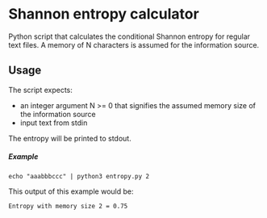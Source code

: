 # Shannon entropy calculator

Python script that calculates the conditional Shannon entropy for regular text files. A memory of N characters is assumed for the information source.

## Usage
The script expects:
- an integer argument N >= 0 that signifies the assumed memory size of the information source
- input text from stdin

The entropy will be printed to stdout.


##### Example
```console
echo "aaabbbccc" | python3 entropy.py 2
```
This output of this example would be:

```Entropy with memory size 2 = 0.75```
